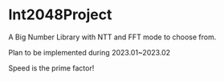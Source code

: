 # Int2048Project
A Big Number Library with NTT and FFT mode to choose from.

Plan to be implemented during 2023.01~2023.02

Speed is the prime factor!
